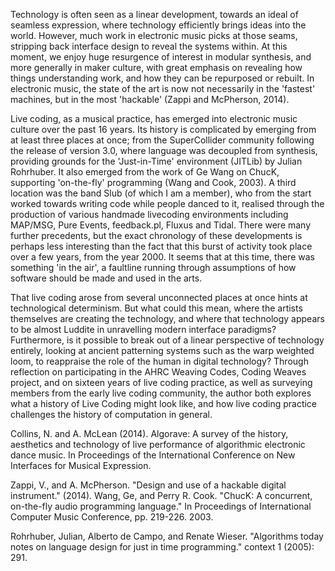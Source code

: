 Technology is often seen as a linear development, towards an ideal of seamless expression, where technology efficiently brings ideas into the world. However, much work in electronic music picks at those seams, stripping back interface design to reveal the systems within. At this moment, we enjoy huge resurgence of interest in modular synthesis, and more generally in maker culture, with great emphasis on revealing how things understanding work, and how they can be repurposed or rebuilt. In electronic music, the state of the art is now not necessarily in the 'fastest' machines, but in the most 'hackable' (Zappi and McPherson, 2014).

Live coding, as a musical practice, has emerged into electronic music culture over the past 16 years. Its history is complicated by emerging from at least three places at once; from the SuperCollider community following the release of version 3.0, where language was decoupled from synthesis, providing grounds for the 'Just-in-Time' environment (JITLib) by Julian Rohrhuber. It also emerged from the work of Ge Wang on ChucK, supporting 'on-the-fly' programming (Wang and Cook, 2003). A third location was the band Slub (of which I am a member), who from the start worked towards writing code while people danced to it, realised through the production of various handmade livecoding environments including MAP/MSG, Pure Events, feedback.pl, Fluxus and Tidal. There were many further precedents, but the exact chronology of these developments is perhaps less interesting than the fact that this burst of activity took place over a few years, from the year 2000. It seems that at this time, there was something 'in the air', a faultline running through assumptions of how software should be made and used in the arts.

That live coding arose from several unconnected places at once hints at technological determinism. But what could this mean, where the artists themselves are creating the technology, and where that technology appears to be almost Luddite in unravelling modern interface paradigms? Furthermore, is it possible to break out of a linear perspective of technology entirely, looking at ancient patterning systems such as the warp weighted loom, to reappraise the role of the human in digital technology?
Through reflection on participating in the AHRC Weaving Codes, Coding Weaves project, and on sixteen years of live coding practice, as well as surveying members from the early live coding community, the author both explores what a history of Live Coding might look like, and how live coding practice challenges the history of computation in general.

Collins, N. and A. McLean (2014). Algorave: A survey of the history, aesthetics and technology of live performance of algorithmic electronic dance music. In Proceedings of the International Conference on New Interfaces for Musical Expression.

Zappi, 	V., and A. McPherson. "Design and use of a hackable digital instrument." (2014).
Wang, Ge, and Perry R. Cook. "ChucK: A concurrent, on-the-fly audio programming language." In Proceedings of International Computer Music Conference, pp. 219-226. 2003.

Rohrhuber, Julian, Alberto de Campo, and Renate Wieser. "Algorithms today notes on language design for just in time programming." context 1 (2005): 291.
